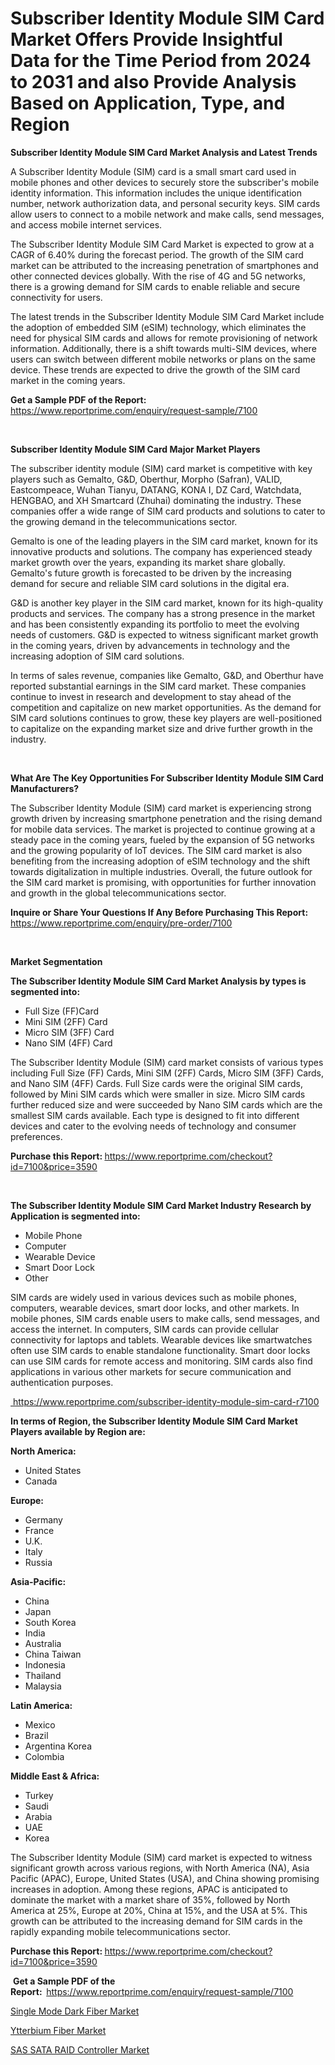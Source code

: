 <p><h1>Subscriber Identity Module SIM Card Market Offers Provide Insightful Data for the Time Period from 2024 to 2031 and also Provide Analysis Based on Application, Type, and Region</h1></p><p><strong>Subscriber Identity Module SIM Card Market Analysis and Latest Trends</strong></p>
<p><p>A Subscriber Identity Module (SIM) card is a small smart card used in mobile phones and other devices to securely store the subscriber's mobile identity information. This information includes the unique identification number, network authorization data, and personal security keys. SIM cards allow users to connect to a mobile network and make calls, send messages, and access mobile internet services.</p><p>The Subscriber Identity Module SIM Card Market is expected to grow at a CAGR of 6.40% during the forecast period. The growth of the SIM card market can be attributed to the increasing penetration of smartphones and other connected devices globally. With the rise of 4G and 5G networks, there is a growing demand for SIM cards to enable reliable and secure connectivity for users.</p><p>The latest trends in the Subscriber Identity Module SIM Card Market include the adoption of embedded SIM (eSIM) technology, which eliminates the need for physical SIM cards and allows for remote provisioning of network information. Additionally, there is a shift towards multi-SIM devices, where users can switch between different mobile networks or plans on the same device. These trends are expected to drive the growth of the SIM card market in the coming years.</p></p>
<p><strong>Get a Sample PDF of the Report:&nbsp;</strong> <a href="https://www.reportprime.com/enquiry/request-sample/7100">https://www.reportprime.com/enquiry/request-sample/7100</a></p>
<p>&nbsp;</p>
<p><strong>Subscriber Identity Module SIM Card Major Market Players</strong></p>
<p><p>The subscriber identity module (SIM) card market is competitive with key players such as Gemalto, G&D, Oberthur, Morpho (Safran), VALID, Eastcompeace, Wuhan Tianyu, DATANG, KONA I, DZ Card, Watchdata, HENGBAO, and XH Smartcard (Zhuhai) dominating the industry. These companies offer a wide range of SIM card products and solutions to cater to the growing demand in the telecommunications sector.</p><p>Gemalto is one of the leading players in the SIM card market, known for its innovative products and solutions. The company has experienced steady market growth over the years, expanding its market share globally. Gemalto's future growth is forecasted to be driven by the increasing demand for secure and reliable SIM card solutions in the digital era.</p><p>G&D is another key player in the SIM card market, known for its high-quality products and services. The company has a strong presence in the market and has been consistently expanding its portfolio to meet the evolving needs of customers. G&D is expected to witness significant market growth in the coming years, driven by advancements in technology and the increasing adoption of SIM card solutions.</p><p>In terms of sales revenue, companies like Gemalto, G&D, and Oberthur have reported substantial earnings in the SIM card market. These companies continue to invest in research and development to stay ahead of the competition and capitalize on new market opportunities. As the demand for SIM card solutions continues to grow, these key players are well-positioned to capitalize on the expanding market size and drive further growth in the industry.</p></p>
<p>&nbsp;</p>
<p><strong>What Are The Key Opportunities For Subscriber Identity Module SIM Card Manufacturers?</strong></p>
<p><p>The Subscriber Identity Module (SIM) card market is experiencing strong growth driven by increasing smartphone penetration and the rising demand for mobile data services. The market is projected to continue growing at a steady pace in the coming years, fueled by the expansion of 5G networks and the growing popularity of IoT devices. The SIM card market is also benefiting from the increasing adoption of eSIM technology and the shift towards digitalization in multiple industries. Overall, the future outlook for the SIM card market is promising, with opportunities for further innovation and growth in the global telecommunications sector.</p></p>
<p><strong>Inquire or Share Your Questions If Any Before Purchasing This Report:</strong> <a href="https://www.reportprime.com/enquiry/pre-order/7100">https://www.reportprime.com/enquiry/pre-order/7100</a></p>
<p>&nbsp;</p>
<p><strong>Market Segmentation</strong></p>
<p><strong>The Subscriber Identity Module SIM Card Market Analysis by types is segmented into:</strong></p>
<p><ul><li>Full Size (FF)Card</li><li>Mini SIM (2FF) Card</li><li>Micro SIM (3FF) Card</li><li>Nano SIM (4FF) Card</li></ul></p>
<p><p>The Subscriber Identity Module (SIM) card market consists of various types including Full Size (FF) Cards, Mini SIM (2FF) Cards, Micro SIM (3FF) Cards, and Nano SIM (4FF) Cards. Full Size cards were the original SIM cards, followed by Mini SIM cards which were smaller in size. Micro SIM cards further reduced size and were succeeded by Nano SIM cards which are the smallest SIM cards available. Each type is designed to fit into different devices and cater to the evolving needs of technology and consumer preferences.</p></p>
<p><strong>Purchase this Report:&nbsp;</strong><a href="https://www.reportprime.com/checkout?id=7100&price=3590">https://www.reportprime.com/checkout?id=7100&price=3590</a></p>
<p>&nbsp;</p>
<p><strong>The Subscriber Identity Module SIM Card Market Industry Research by Application is segmented into:</strong></p>
<p><ul><li>Mobile Phone</li><li>Computer</li><li>Wearable Device</li><li>Smart Door Lock</li><li>Other</li></ul></p>
<p><p>SIM cards are widely used in various devices such as mobile phones, computers, wearable devices, smart door locks, and other markets. In mobile phones, SIM cards enable users to make calls, send messages, and access the internet. In computers, SIM cards can provide cellular connectivity for laptops and tablets. Wearable devices like smartwatches often use SIM cards to enable standalone functionality. Smart door locks can use SIM cards for remote access and monitoring. SIM cards also find applications in various other markets for secure communication and authentication purposes.</p></p>
<p><a href="https://www.reportprime.com/subscriber-identity-module-sim-card-r7100">&nbsp;https://www.reportprime.com/subscriber-identity-module-sim-card-r7100</a></p>
<p><strong>In terms of Region, the Subscriber Identity Module SIM Card Market Players available by Region are:</strong></p>
<p>
    <p> <strong> North America: </strong>
        <ul>
            <li>United States</li>
            <li>Canada</li>
        </ul>
        </p> 
    <p> <strong> Europe: </strong>
        <ul>
            <li>Germany</li>
            <li>France</li>
            <li>U.K.</li>
            <li>Italy</li>
            <li>Russia</li>
        </ul>
        </p> 
    <p> <strong> Asia-Pacific: </strong>
        <ul>
            <li>China</li>
            <li>Japan</li>
            <li>South Korea</li>
            <li>India</li>
            <li>Australia</li>
            <li>China Taiwan</li>
            <li>Indonesia</li>
            <li>Thailand</li>
            <li>Malaysia</li>
        </ul>
        </p> 
    <p> <strong> Latin America: </strong>
        <ul>
            <li>Mexico</li>
            <li>Brazil</li>
            <li>Argentina Korea</li>
            <li>Colombia</li>
        </ul>
        </p> 
    <p> <strong> Middle East & Africa: </strong>
        <ul>
            <li>Turkey</li>
            <li>Saudi</li>
            <li>Arabia</li>
            <li>UAE</li>
            <li>Korea</li>
        </ul>
    </p>
    </p>
<p><p>The Subscriber Identity Module (SIM) card market is expected to witness significant growth across various regions, with North America (NA), Asia Pacific (APAC), Europe, United States (USA), and China showing promising increases in adoption. Among these regions, APAC is anticipated to dominate the market with a market share of 35%, followed by North America at 25%, Europe at 20%, China at 15%, and the USA at 5%. This growth can be attributed to the increasing demand for SIM cards in the rapidly expanding mobile telecommunications sector.</p></p>
<p><strong>Purchase this Report: </strong><a href="https://www.reportprime.com/checkout?id=7100&price=3590">https://www.reportprime.com/checkout?id=7100&price=3590</a></p>
<p>&nbsp;<strong>Get a Sample PDF of the Report:&nbsp;&nbsp;</strong><a href="https://www.reportprime.com/enquiry/request-sample/7100">https://www.reportprime.com/enquiry/request-sample/7100</a></p>
<p><strong></strong></p>
<p><p><a href="https://github.com/abdillahsp58/Market-Research-Report-List-1/blob/main/single-mode-dark-fiber-market.md">Single Mode Dark Fiber Market</a></p><p><a href="https://github.com/fauzi1101fauzi/Market-Research-Report-List-1/blob/main/ytterbium-fiber-market.md">Ytterbium Fiber Market</a></p><p><a href="https://github.com/isharif044/Market-Research-Report-List-1/blob/main/sas-sata-raid-controller-market.md">SAS SATA RAID Controller Market</a></p></p>